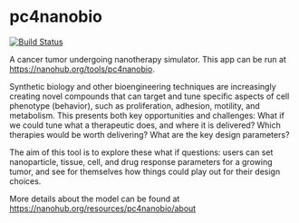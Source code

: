 # pc4nanobio

[![Build Status](https://travis-ci.com/rheiland/pc4nanobio.svg?branch=master)](https://travis-ci.com/rheiland/pc4nanobio) 

A cancer tumor undergoing nanotherapy simulator. This app can be run at https://nanohub.org/tools/pc4nanobio.

Synthetic biology and other bioengineering techniques are increasingly creating novel compounds that can target and tune specific aspects of cell phenotype (behavior), such as proliferation, adhesion, motility, and metabolism. This presents both key opportunities and challenges: What if we could tune what a therapeutic does, and where it is delivered? Which therapies would be worth delivering? What are the key design parameters? 

The aim of this tool is to explore these what if questions: users can set nanoparticle, tissue, cell, and drug response parameters for a growing tumor, and see for themselves how things could play out for their design choices.

More details about the model can be found at https://nanohub.org/resources/pc4nanobio/about
